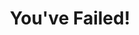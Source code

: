 ---
layout: interior
title: You've Failed!
speaker: Kenton Hansen
permalink: kenton-hansen
image: img/20160129/kenton_hansen.jpg
event: 20160129
video: QwW-kofZzGA
favorite: Wichita is my home.
about: Kenton is a life-long Wichitan, winner of the 40 Under 40, Innovator Award, and 2013 Newsmaker, Startup Weekend Organizer, 2014 Silicon Prairie Award Judge. He has worked in his own startups, has worked with startups as a consultant and an employee. Since Wichita's first Startup Weekend, he has been encouraging others to contribute and participate in the community.
twitter: kentonh
facebook: 
instagram: 
linkedin: 
website: 
email: himself@kentonhansen.com
telephone: 
---